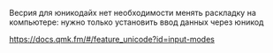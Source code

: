 Весрия для юникодайх
нет необходимости менять раскладку на компьютере:
нужно только установить ввод данных через юникод

https://docs.qmk.fm/#/feature_unicode?id=input-modes
